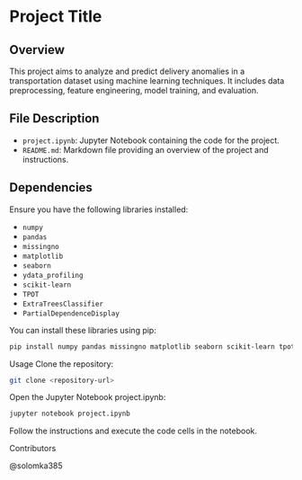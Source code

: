 # Project Title

## Overview

This project aims to analyze and predict delivery anomalies in a transportation dataset using machine learning techniques. It includes data preprocessing, feature engineering, model training, and evaluation.

## File Description

- `project.ipynb`: Jupyter Notebook containing the code for the project.
- `README.md`: Markdown file providing an overview of the project and instructions.

## Dependencies

Ensure you have the following libraries installed:

- `numpy`
- `pandas`
- `missingno`
- `matplotlib`
- `seaborn`
- `ydata_profiling`
- `scikit-learn`
- `TPOT`
- `ExtraTreesClassifier`
- `PartialDependenceDisplay`

You can install these libraries using pip:

```bash
pip install numpy pandas missingno matplotlib seaborn scikit-learn tpot
```
Usage
Clone the repository:
```bash
git clone <repository-url>
```
Open the Jupyter Notebook project.ipynb:
```bash
jupyter notebook project.ipynb
```
Follow the instructions and execute the code cells in the notebook.

Contributors

@solomka385
